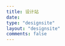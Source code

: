```yaml
---
title: 设计站
date: 
type: "designsite"
layout: "designsite"
comments: false
---
```



<header class="header">
  <div class="banner"></div>
  <div class="Overlay Page-navigation Overlay-top">
    <div class="Overlay-main"></div>
    <div class="Overlay-content">
      <nav class="main-nav">
          <a class="main-nav-logo" href="<%- url_for(theme.menu[0]) %>"><i class="fa fa-<%- theme.custom_logo.image %> fa-2x"></i></a>
          <div class="header-items">
              <a class="main-nav-link" href="<%- url_for(theme.menu[i]) %>">
                <div class="main-nav-link-icon">
                  <i class="fa fa-<%- theme.menu_icons[i] %> fa-1x"></i>
                </div>
              </a>
          </div>
      </nav>
    </div>
  </div>
</header>
